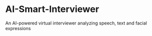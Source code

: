 # AI-Smart-Interviewer
An AI-powered virtual interviewer analyzing speech, text and facial expressions
